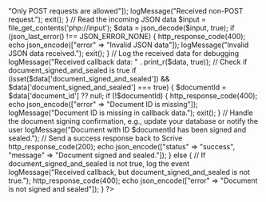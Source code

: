 <?php
// callback.php

// Set up a log file for debugging purposes
$logFile = 'scrive_callback.log';

// Write to log file
function logMessage($message) {
    global $logFile;
    file_put_contents($logFile, date('Y-m-d H:i:s') . " - " . $message . "\n", FILE_APPEND);
}

// Check if this is a POST request
if ($_SERVER['REQUEST_METHOD'] !== 'POST') {
    http_response_code(405);
    echo json_encode(["error" => "Only POST requests are allowed"]);
    logMessage("Received non-POST request.");
    exit();
}

// Read the incoming JSON data
$input = file_get_contents('php://input');
$data = json_decode($input, true);

if (json_last_error() !== JSON_ERROR_NONE) {
    http_response_code(400);
    echo json_encode(["error" => "Invalid JSON data"]);
    logMessage("Invalid JSON data received.");
    exit();
}

// Log the received data for debugging
logMessage("Received callback data: " . print_r($data, true));

// Check if document_signed_and_sealed is true
if (isset($data['document_signed_and_sealed']) && $data['document_signed_and_sealed'] === true) {
    $documentId = $data['document_id'] ?? null;

    if (!$documentId) {
        http_response_code(400);
        echo json_encode(["error" => "Document ID is missing"]);
        logMessage("Document ID is missing in callback data.");
        exit();
    }

    // Handle the document signing confirmation, e.g., update your database or notify the user
    logMessage("Document with ID $documentId has been signed and sealed.");

    // Send a success response back to Scrive
    http_response_code(200);
    echo json_encode(["status" => "success", "message" => "Document signed and sealed."]);
} else {
    // If document_signed_and_sealed is not true, log the event
    logMessage("Received callback, but document_signed_and_sealed is not true.");
    http_response_code(400);
    echo json_encode(["error" => "Document is not signed and sealed"]);
}
?>

